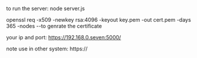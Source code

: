 to run the server: 
node server.js


openssl req -x509 -newkey rsa:4096 -keyout key.pem -out cert.pem -days 365 -nodes
--to genrate the certificate


your ip and port:
    https://192.168.0.seven:5000/


note use in other system: 
https://